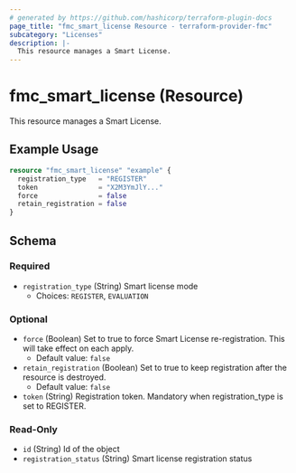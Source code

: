 ```yaml
---
# generated by https://github.com/hashicorp/terraform-plugin-docs
page_title: "fmc_smart_license Resource - terraform-provider-fmc"
subcategory: "Licenses"
description: |-
  This resource manages a Smart License.
---
```


# fmc_smart_license (Resource)

This resource manages a Smart License.

## Example Usage

```terraform
resource "fmc_smart_license" "example" {
  registration_type   = "REGISTER"
  token               = "X2M3YmJlY..."
  force               = false
  retain_registration = false
}
```

<!-- schema generated by tfplugindocs -->
## Schema

### Required

- `registration_type` (String) Smart license mode
  - Choices: `REGISTER`, `EVALUATION`

### Optional

- `force` (Boolean) Set to true to force Smart License re-registration. This will take effect on each apply.
  - Default value: `false`
- `retain_registration` (Boolean) Set to true to keep registration after the resource is destroyed.
  - Default value: `false`
- `token` (String) Registration token. Mandatory when registration_type is set to REGISTER.

### Read-Only

- `id` (String) Id of the object
- `registration_status` (String) Smart license registration status
